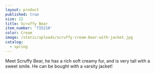 ```yaml
---
layout: product
published: true
size: 12
title: Scruffy Bear
item_number: '715210'
color: Cream
image: /static/uploads/scruffy-cream-bear-with-jacket.jpg
catalog:
  - spring
---
```

Meet Scruffy Bear, he has a rich soft creamy fur, and is very tall with a sweet smile. He can be bought with a varsity jacket!
